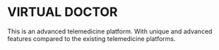 <h1>VIRTUAL DOCTOR</h1>
<p>
    This is an advanced telemedicine platform. With unique and advanced features compared
    to the existing telemedicine platforms.
</p>